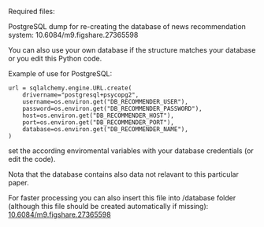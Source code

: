 Required files:

PostgreSQL dump for re-creating the database of news recommendation system: 10.6084/m9.figshare.27365598

You can also use your own database if the structure matches your database or you edit this Python code. 

Example of use for PostgreSQL:

```
url = sqlalchemy.engine.URL.create(
    drivername="postgresql+psycopg2",
    username=os.environ.get("DB_RECOMMENDER_USER"),
    password=os.environ.get("DB_RECOMMENDER_PASSWORD"),
    host=os.environ.get("DB_RECOMMENDER_HOST"),
    port=os.environ.get("DB_RECOMMENDER_PORT"),
    database=os.environ.get("DB_RECOMMENDER_NAME"),
)
```

set the according enviromental variables with your database credentials (or edit the code).

Nota that the database contains also data not relavant to this particular paper.

For faster processing you can also insert this file into /database folder (although this file should be created automatically if missing): [10.6084/m9.figshare.27365598](https://doi.org/10.6084/m9.figshare.27364983)
